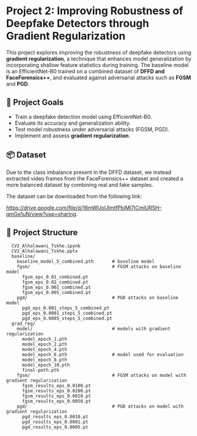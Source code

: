 # Project 2: Improving Robustness of Deepfake Detectors through Gradient Regularization

This project explores improving the robustness of deepfake detectors using **gradient regularization**, a technique that enhances model generalization by incorporating shallow feature statistics during training. The baseline model is an EfficientNet-B0 trained on a combined dataset of **DFFD and FaceForensics++**, and evaluated against adversarial attacks such as **FGSM** and **PGD**.

## 📌 Project Goals

- Train a deepfake detection model using EfficientNet-B0.
- Evaluate its accuracy and generalization ability.
- Test model robustness under adversarial attacks (FGSM, PGD).
- Implement and assess **gradient regularization**.

## 📦 Dataset
Due to the class imbalance present in the DFFD dataset, we instead extracted video frames from the FaceForensics++ dataset and created a more balanced dataset by combining real and fake samples.

The dataset can be downloaded from the following link: 

https://drive.google.com/file/d/16mWUoUlmtfPbjMl7lCmlURSH-qmGe1uN/view?usp=sharing.

## 📁 Project Structure

```project/
  CV2_Alhalawani_Tskhe.ipynb  
  CV2_Alhalawani_Tskhe.pptx
  baseline/
    baseline_model_5_combined.pth       # baseline model
    fgsm/                               # FGSM attacks on baseline model
      fgsm_eps_0.01_combined.pt
      fgsm_eps_0.02_combined.pt
      fgsm_eps_0.001_combined.pt
      fgsm_eps_0.005_combined.pt
    pgd/                                # PGD attacks on baseline model
      pgd_eps_0.001_steps_5_combined.pt
      pgd_eps_0.0001_steps_5_combined.pt
      pgd_eps_0.0005_steps_5_combined.pt
  grad_reg/
    model/                              # models with gradient regularization
      model_epoch_1.pth
      model_epoch_2.pth
      model_epoch_4.pth
      model_epoch_6.pth                 # model used for evaluation
      model_epoch_8.pth
      model_epoch_10.pth
      final-path.pth
    fgsm/                               # FGSM attacks on model with gradient regularization
      fgsm_results_eps_0.0100.pt
      fgsm_results_eps_0.0200.pt
      fgsm_results_eps_0.0010.pt
      fgsm_results_eps_0.0050.pt
    pgd/                                # PGD attacks on model with gradient regularization
      pgd_results_eps_0.0010.pt
      pgd_results_eps_0.0001.pt
      pgd_results_eps_0.0005.pt
```

